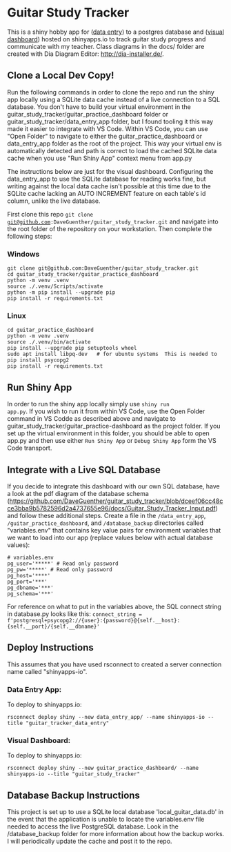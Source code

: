 # Guitar Study Tracker
This is a shiny hobby app for ([data entry](https://dave-j-guenther.shinyapps.io/guitar_tracker_data_entry/)) to a postgres database and ([visual dashboard](https://dave-j-guenther.shinyapps.io/guitar_study_tracker/)) hosted on shinyapps.io to track guitar study progress and communicate with my teacher.  Class diagrams in the docs/ folder are created with Dia Diagram Editor: http://dia-installer.de/.

## Clone a Local Dev Copy!
Run the following commands in order to clone the repo and run the shiny app locally using a SQLite data cache instead of a live connection to a SQL database.  You don't have to build your virtual environment in the guitar_study_tracker/guitar_practice_dashboard folder or guitar_study_tracker/data_entry_app folder, but I found tooling it this way made it easier to integrate with VS Code.  Within VS Code, you can use "Open Folder" to navigate to either the guitar_practice_dashboard or data_entry_app folder as the root of the project.  This way your virtual env is automatically detected and path is correct to load the cached SQLite data cache when you use "Run Shiny App" context menu from app.py  

The instructions below are just for the visual dashboard.  Configuring the data_entry_app to use the SQLite database for reading works fine, but writing against the local data cache isn't possible at this time due to the SQLite cache lacking an AUTO INCREMENT feature on each table's id column, unlike the live database.

First clone this repo <code>git clone git@github.com:DaveGuenther/guitar_study_tracker.git</code> and navigate into the root folder of the repository on your workstation.  Then complete the following steps:
### Windows
``` shell
git clone git@github.com:DaveGuenther/guitar_study_tracker.git
cd guitar_study_tracker/guitar_practice_dashboard
python -m venv .venv
source ./.venv/Scripts/activate
python -m pip install --upgrade pip
pip install -r requirements.txt
```

### Linux
``` linux
cd guitar_practice_dashboard
python -m venv .venv
source ./.venv/bin/activate
pip install --upgrade pip setuptools wheel
sudo apt install libpq-dev   # for ubuntu systems  This is needed to pip install psycopg2
pip install -r requirements.txt
```

## Run Shiny App
In order to run the shiny app locally simply use <code>shiny run app.py</code>.  If you wish to run it from within VS Code, use the Open Folder command in VS Codde as described above and navigate to guitar_study_tracker/guitar_practice-dashboard as the project folder.  If you set up the virtual environment in this folder, you should be able to open app.py and then use either <code>Run Shiny App</code> or <code>Debug Shiny App</code> form the VS Code transport.

## Integrate with a Live SQL Database
If you decide to integrate this dashboard with our own SQL database, have a look at the pdf diagram of the database schema (https://github.com/DaveGuenther/guitar_study_tracker/blob/dceef06cc48cce3bba9b5782596d2a4737655e96/docs/Guitar_Study_Tracker_Input.pdf) and follow these additional steps.  Create a file in the <code>/data_entry_app</code>, <code>/guitar_practice_dashboard</code>, and <code>/database_backup</code> directories called "variables.env" that contains key value pairs for environment variables that we want to load into our app (replace values below with actual database values):
``` text
# variables.env
pg_user='*****' # Read only password
pg_pw='*****' # Read only password
pg_host='****'
pg_port='***'
pg_dbname='***'
pg_schema='***'
```
For reference on what to put in the variables above, the SQL connect string in database.py looks like this: <code>connect_string = f'postgresql+psycopg2://{user}:{password}@{self.__host}:{self.__port}/{self.__dbname}'</code>

## Deploy Instructions
This assumes that you have used rsconnect to created a server connection name called "shinyapps-io".
### Data Entry App:
To deploy to shinyapps.io:
``` linux
rsconnect deploy shiny --new data_entry_app/ --name shinyapps-io --title "guitar_tracker_data_entry"
```

### Visual Dashboard:
To deploy to shinyapps.io:
``` linux
rsconnect deploy shiny --new guitar_practice_dashboard/ --name shinyapps-io --title "guitar_study_tracker"
```

## Database Backup Instructions
This project is set up to use a SQLite local database 'local_guitar_data.db' in the event that the application is unable to locate the variables.env file needed to access the live PostgreSQL database.  Look in the /database_backup folder for more information about how the backup works.  I will periodically update the cache and post it to the repo.
